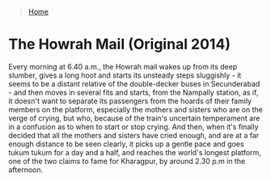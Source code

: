 >[Home](../README.md)

# The Howrah Mail (Original 2014)

Every morning at 6.40 a.m., the Howrah mail wakes up from its deep slumber, gives a long hoot and starts its unsteady steps sluggishly - it seems to be a distant relative of the double-decker buses in Secunderabad - and then moves in several fits and starts, from the Nampally station, as if, it doesn't want to separate its passengers from the hoards of their family members on the platform, especially the mothers and sisters who are on the verge of crying, but who, because of the train's uncertain temperament are in a confusion as to when to start or stop crying. 
And then, when it's finally decided that all the mothers and sisters have cried enough, and are at a far enough distance to be seen clearly, it picks up a gentle pace and goes tukum tukum for a day and a half, and reaches the world's longest platform, one of the two claims to fame for Kharagpur, by around 2.30 p.m in the afternoon.